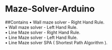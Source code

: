 # Maze-Solver-Arduino

##Contains
• Wall maze solver - Right Hand Rule.<br>
• Wall maze solver - Left Hand Rule.<br>
• Line Maze solver - Right Hand Rule.<br>
• Line Maze solver - Left Hand Rule.<br>
• Line Maze solver SPA ( Shortest Path Algorithm ).<br>
